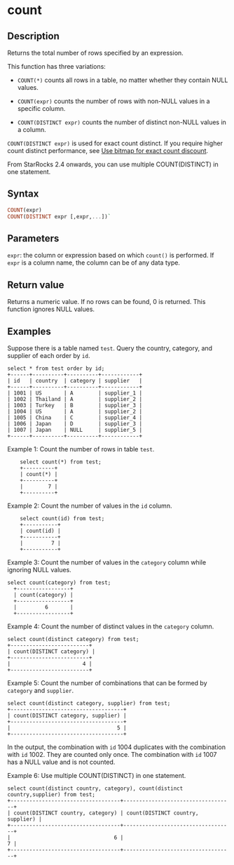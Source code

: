 ---
---


# count

## Description

Returns the total number of rows specified by an expression.

This function has three variations:

- `COUNT(*)` counts all rows in a table, no matter whether they contain NULL values.

- `COUNT(expr)` counts the number of rows with non-NULL values in a specific column.

- `COUNT(DISTINCT expr)` counts the number of distinct non-NULL values in a column.

`COUNT(DISTINCT expr)` is used for exact count distinct. If you require higher count distinct performance, see [Use bitmap for exact count discount](../../../using_starrocks/Using_bitmap.md).

From StarRocks 2.4 onwards, you can use multiple COUNT(DISTINCT) in one statement.

## Syntax

~~~Haskell
COUNT(expr)
COUNT(DISTINCT expr [,expr,...])`
~~~

## Parameters

`expr`: the column or expression based on which `count()` is performed. If `expr` is a column name, the column can be of any data type.

## Return value

Returns a numeric value. If no rows can be found, 0 is returned. This function ignores NULL values.

## Examples

Suppose there is a table named `test`. Query the country, category, and supplier of each order by `id`.

~~~Plain
select * from test order by id;
+------+----------+----------+------------+
| id   | country  | category | supplier   |
+------+----------+----------+------------+
| 1001 | US       | A        | supplier_1 |
| 1002 | Thailand | A        | supplier_2 |
| 1003 | Turkey   | B        | supplier_3 |
| 1004 | US       | A        | supplier_2 |
| 1005 | China    | C        | supplier_4 |
| 1006 | Japan    | D        | supplier_3 |
| 1007 | Japan    | NULL     | supplier_5 |
+------+----------+----------+------------+
~~~

Example 1: Count the number of rows in table `test`.

~~~Plain
    select count(*) from test;
    +----------+
    | count(*) |
    +----------+
    |        7 |
    +----------+
~~~

Example 2: Count the number of values in the `id` column.

~~~Plain
    select count(id) from test;
    +-----------+
    | count(id) |
    +-----------+
    |         7 |
    +-----------+
~~~

Example 3: Count the number of values in the `category` column while ignoring NULL values.

~~~Plain
select count(category) from test;
  +-----------------+
  | count(category) |
  +-----------------+
  |         6       |
  +-----------------+
~~~

Example 4: Count the number of distinct values in the `category` column.

~~~Plain
select count(distinct category) from test;
+-------------------------+
| count(DISTINCT category) |
+-------------------------+
|                       4 |
+-------------------------+
~~~

Example 5: Count the number of combinations that can be formed by `category` and `supplier`.

~~~Plain
select count(distinct category, supplier) from test;
+------------------------------------+
| count(DISTINCT category, supplier) |
+------------------------------------+
|                                  5 |
+------------------------------------+
~~~

In the output, the combination with `id` 1004 duplicates with the combination with `id` 1002. They are counted only once. The combination with `id` 1007 has a NULL value and is not counted.

Example 6: Use multiple COUNT(DISTINCT) in one statement.

~~~Plain
select count(distinct country, category), count(distinct country,supplier) from test;
+-----------------------------------+-----------------------------------+
| count(DISTINCT country, category) | count(DISTINCT country, supplier) |
+-----------------------------------+-----------------------------------+
|                                 6 |                                 7 |
+-----------------------------------+-----------------------------------+
~~~
